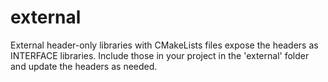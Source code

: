 # external

External header-only libraries with CMakeLists files  expose the headers as INTERFACE libraries. Include those in your project in the 'external' folder and update the headers as needed.
